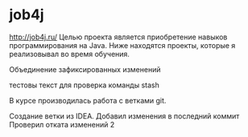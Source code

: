 
# job4j
http://job4j.ru/
Целью проекта является приобретение навыков программирования на Java.
Ниже находятся проекты, которые я реализовывал во время обучения.

Объединение зафиксированных изменений


тестовы текст для проверка команды stash

В курсе производилась работа с ветками git.



Создание ветки из IDEA.
Добавил изменения в последний коммит
Проверил отката изменений 2
